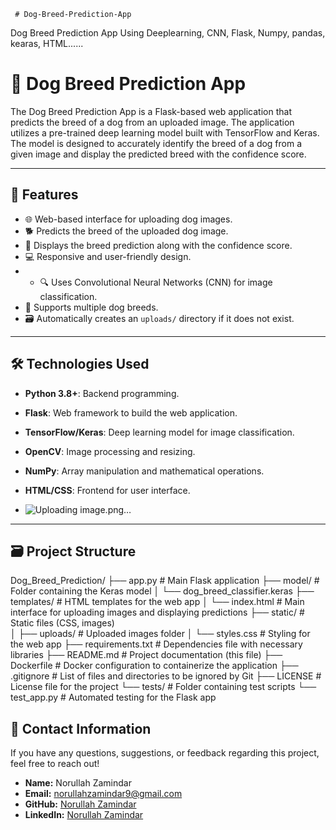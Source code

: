      # Dog-Breed-Prediction-App
Dog Breed Prediction App Using Deeplearning, CNN, Flask, Numpy, pandas, kearas, HTML......
# 🐾 Dog Breed Prediction App

The Dog Breed Prediction App is a Flask-based web application that predicts the breed of a dog from an uploaded image. The application utilizes a pre-trained deep learning model built with TensorFlow and Keras. The model is designed to accurately identify the breed of a dog from a given image and display the predicted breed with the confidence score.

---           
                  
## 🚀 **Features**                                                
- 🌐 Web-based interface for uploading dog images.                                                                                                          
- 🐕 Predicts the breed of the uploaded dog image.                                                                                                         
- 🎯 Displays the breed prediction along with the confidence score.                                                                                                                                                                                                                                                                                                                                                                                                                                                                                                                                                                                                                                                                                              
- 💻 Responsive and user-friendly design.                                                                                                                                                                                                                                                                                              
- - 🔍 Uses Convolutional Neural Networks (CNN) for image classification.                                                                                                                                                                                                                                                                                                                                                                                                                                                                                                                                                                
- 📝 Supports multiple dog breeds.                                                                                                                                                                                                                                                                                                                                                                                                                                                                                                                                             
- 🗃️ Automatically creates an `uploads/` directory if it does not exist.                                                                                                                                                                                                                                                                                                                                                                                                                                                                                                                                                      
                                                                                                                                                                                            
---                                                                                                                                                                                                                                         
                                                                                                             
## 🛠️ **Technologies Used**                                                                                                                                                                                                                    
- **Python 3.8+**: Backend programming.                                                                                                                      
- **Flask**: Web framework to build the web application.                                                                                                                                                  
- **TensorFlow/Keras**: Deep learning model for image classification.                                                                                       
- **OpenCV**: Image processing and resizing.                                                        
- **NumPy**: Array manipulation and mathematical operations.
- **HTML/CSS**: Frontend for user interface.

- ![Uploading image.png…]()


---

## 🗃️ **Project Structure**
Dog_Breed_Prediction/
├── app.py               # Main Flask application
├── model/               # Folder containing the Keras model
│   └── dog_breed_classifier.keras
├── templates/           # HTML templates for the web app
│   └── index.html        # Main interface for uploading images and displaying predictions
├── static/              # Static files (CSS, images)                     
│   ├── uploads/         # Uploaded images folder
│   └── styles.css       # Styling for the web app
├── requirements.txt     # Dependencies file with necessary libraries
├── README.md            # Project documentation (this file)
├── Dockerfile           # Docker configuration to containerize the application
├── .gitignore           # List of files and directories to be ignored by Git
├── LICENSE              # License file for the project
└── tests/               # Folder containing test scripts
    └── test_app.py      # Automated testing for the Flask app


## 📧 **Contact Information**
If you have any questions, suggestions, or feedback regarding this project, feel free to reach out!

- **Name:** Norullah Zamindar
- **Email:** [norullahzamindar9@gmail.com](noorullahzamindar9@gmail.com)
- **GitHub:** [Norullah Zamindar]([https://github.com/Noorullah_Zamindar_007](https://github.com/Noorullah_Zamindar_007))
- **LinkedIn:** [Norullah Zamindar](www.linkedin.com/in/noorullah-zamindar-4975a328a)

